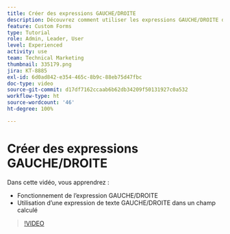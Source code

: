 ```yaml
---
title: Créer des expressions GAUCHE/DROITE
description: Découvrez comment utiliser les expressions GAUCHE/DROITE dans un champ calculé dans Adobe  [!DNL Workfront].
feature: Custom Forms
type: Tutorial
role: Admin, Leader, User
level: Experienced
activity: use
team: Technical Marketing
thumbnail: 335179.png
jira: KT-8885
exl-id: 6d0ad842-e354-465c-8b9c-88eb75d47fbc
doc-type: video
source-git-commit: d17df7162ccaab6b62db34209f50131927c0a532
workflow-type: ht
source-wordcount: '46'
ht-degree: 100%

---
```


# Créer des expressions GAUCHE/DROITE

Dans cette vidéo, vous apprendrez :

* Fonctionnement de l’expression GAUCHE/DROITE
* Utilisation d’une expression de texte GAUCHE/DROITE dans un champ calculé

>[!VIDEO](https://video.tv.adobe.com/v/335179/?quality=12&learn=on&enablevpops)
